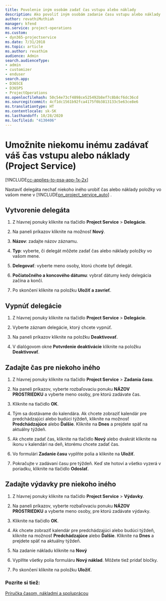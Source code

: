 ```yaml
---
title: Povolenie iným osobám zadať čas vstupu alebo náklady
description: Ako povoliť iným osobám zadanie času vstupu alebo náklady v Project Service
author: revathiMuthiah
manager: kfend
ms.service: project-operations
ms.custom:
- dyn365-projectservice
ms.date: 7/31/2018
ms.topic: article
ms.author: revathim
audience: Admin
search.audienceType:
- admin
- customizer
- enduser
search.app:
- D365CE
- D365PS
- ProjectOperations
ms.openlocfilehash: 50c54e73cf4898ce525492b8ef7c8b8cf6dc36cd
ms.sourcegitcommit: 4cf1dc1561b92fca4175f0b3813133c5e63ce8e6
ms.translationtype: HT
ms.contentlocale: sk-SK
ms.lasthandoff: 10/28/2020
ms.locfileid: "4130406"
---
```

# <a name="allow-someone-else-to-enter-your-time-entry-or-expense-project-service"></a>Umožnite niekomu inému zadávať váš čas vstupu alebo náklady (Project Service)

[!INCLUDE[cc-applies-to-psa-app-1x-2x](../includes/cc-applies-to-psa-app-1x-2x.md)]

Nastaviť delegáta nechať niekoho iného urobiť čas alebo náklady položky vo vašom mene v [!INCLUDE[pn_project_service_auto](../includes/pn-project-service-auto.md)] .  
  
## <a name="create-a-delegate"></a>Vytvorenie delegáta  
  
1.  Z hlavnej ponuky kliknite na tlačidlo **Project Service** > **Delegácie**.  
  
2.  Na paneli príkazov kliknite na možnosť **Nový**.  
  
3. **Názov**: zadajte názov záznamu.  
  
4. **Typ**: vyberte, či delegát môžete zadať čas alebo náklady položky vo vašom mene.  
  
5. **Delegovať**: vyberte meno osoby, ktorú chcete byť delegát.  
  
6. **Počiatočného a koncového dátumu**: vybrať dátumy kedy delegácia začína a končí.  
  
7.  Po skončení kliknite na položku **Uložiť a zavrieť**.  
  
## <a name="turn-off-delegation"></a>Vypnúť delegácie  
  
1.  Z hlavnej ponuky kliknite na tlačidlo **Project Service** > **Delegácie**.  
  
2.  Vyberte záznam delegácie, ktorý chcete vypnúť.  
  
3.  Na paneli príkazov kliknite na položku **Deaktivovať**.  
  
4.  V dialógovom okne **Potvrdenie deaktivácie** kliknite na položku **Deaktivovať**.  
  
## <a name="enter-time-for-someone-else"></a>Zadajte čas pre niekoho iného  
  
1.  Z hlavnej ponuky kliknite na tlačidlo **Project Service** > **Zadania času**.  
  
2.  Na paneli príkazov, vyberte rozbaľovaciu ponuku **NÁZOV PROSTRIEDKU** a vyberte meno osoby, pre ktorú zadávate čas.  
  
3.  Kliknite na tlačidlo **OK**.  
  
4.  Tým sa dostávame do kalendára. Ak chcete zobraziť kalendár pre predchádzajúci alebo budúci týždeň, kliknite na možnosť **Predchádzajúce** alebo **Ďalšie**. Kliknite na **Dnes** a prejdete späť na aktuálny týždeň.  
  
5.  Ak chcete zadať čas, kliknite na tlačidlo **Nový** alebo dvakrát kliknite na ikonu v kalendári na deň, ktorému chcete zadať čas.  
  
6.  Vo formulári **Zadanie času** vyplňte polia a kliknite na **Uložiť**.  
  
7.  Pokračujte v zadávaní času pre týždeň. Keď ste hotoví a všetko vyzerá v poriadku, kliknite na tlačidlo **Odoslať**.  
  
## <a name="enter-expenses-for-someone-else"></a>Zadajte výdavky pre niekoho iného  
  
1.  Z hlavnej ponuky kliknite na tlačidlo **Project Service** > **Výdavky**.  
  
2.  Na paneli príkazov, vyberte rozbaľovaciu ponuku **NÁZOV PROSTRIEDKU** a vyberte meno osoby, pre ktorú zadávate výdavky.  
  
3.  Kliknite na tlačidlo **OK**.  
  
4.  Ak chcete zobraziť kalendár pre predchádzajúci alebo budúci týždeň, kliknite na možnosť **Predchádzajúce** alebo **Ďalšie**. Kliknite na **Dnes** a prejdete späť na aktuálny týždeň.  
  
5.  Na zadanie nákladu kliknite na **Nový**  
  
6.  Vyplňte všetky polia formuláru **Nový náklad**. Môžete tiež pridať bločky.  
  
7.  Po skončení kliknite na položku **Uložiť**.  
  
### <a name="see-also"></a>Pozrite si tiež:  
 [Príručka časom, nákladmi a spoluprácou](../psa/time-expense-collaboration-guide.md)
